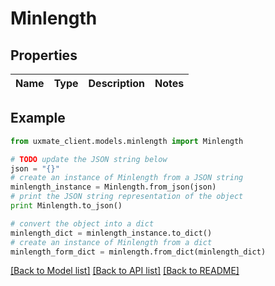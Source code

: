 # Minlength


## Properties
Name | Type | Description | Notes
------------ | ------------- | ------------- | -------------

## Example

```python
from uxmate_client.models.minlength import Minlength

# TODO update the JSON string below
json = "{}"
# create an instance of Minlength from a JSON string
minlength_instance = Minlength.from_json(json)
# print the JSON string representation of the object
print Minlength.to_json()

# convert the object into a dict
minlength_dict = minlength_instance.to_dict()
# create an instance of Minlength from a dict
minlength_form_dict = minlength.from_dict(minlength_dict)
```
[[Back to Model list]](../README.md#documentation-for-models) [[Back to API list]](../README.md#documentation-for-api-endpoints) [[Back to README]](../README.md)


